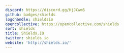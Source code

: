 ```yaml
---
discord: https://discord.gg/HjJCwm5
github: badges/shields
logohandle: shieldsio
opencollective: https://opencollective.com/shields
sort: shields
title: Shields.IO
twitter: shields_io
website: 'http://shields.io/'
---
```

